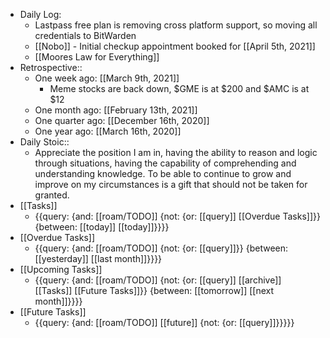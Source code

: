 - Daily Log:
    - Lastpass free plan is removing cross platform support, so moving all credentials to BitWarden
    - [[Nobo]] - Initial checkup appointment booked for [[April 5th, 2021]]
    - [[Moores Law for Everything]]
- Retrospective::
    - One week ago: [[March 9th, 2021]]
        - Meme stocks are back down, $GME is at $200 and $AMC is at $12
    - One month ago: [[February 13th, 2021]]
    - One quarter ago: [[December 16th, 2020]]
    - One year ago: [[March 16th, 2020]]
- Daily Stoic::
    - Appreciate the position I am in, having the ability to reason and logic through situations, having the capability of comprehending and understanding knowledge. To be able to continue to grow and improve on my circumstances is a gift that should not be taken for granted.
- [[Tasks]]
    - {{query: {and: [[roam/TODO]] {not: {or: [[query]] [[Overdue Tasks]]}} {between: [[today]] [[today]]}}}}
- [[Overdue Tasks]]
    - {{query: {and: [[roam/TODO]] {not: {or: [[query]]}} {between: [[yesterday]] [[last month]]}}}}
- [[Upcoming Tasks]]
    - {{query: {and: [[roam/TODO]] {not: {or: [[query]] [[archive]] [[Tasks]] [[Future Tasks]]}} {between: [[tomorrow]] [[next month]]}}}}
- [[Future Tasks]]
    - {{query: {and: [[roam/TODO]] [[future]] {not: {or: [[query]]}}}}}
